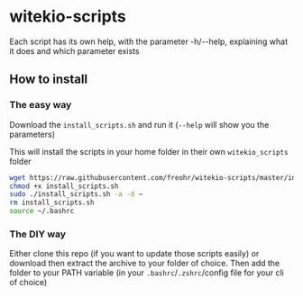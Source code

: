 # witekio-scripts

Each script has its own help, with the parameter -h/--help, explaining what it does and which parameter exists

## How to install

### The easy way

Download the `install_scripts.sh` and run it (`--help` will show you the parameters)

This will install the scripts in your home folder in their own `witekio_scripts` folder
```bash
wget https://raw.githubusercontent.com/freohr/witekio-scripts/master/install_scripts.sh
chmod +x install_scripts.sh
sudo ./install_scripts.sh -a -d ~
rm install_scripts.sh
source ~/.bashrc
```

### The DIY way

Either clone this repo (if you want to update those scripts easily) or download then extract the archive to your folder of choice.
Then add the folder to your PATH variable (in your `.bashrc`/`.zshrc`/config file for your cli of choice)
